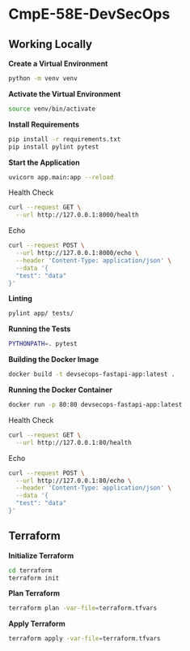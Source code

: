 # CmpE-58E-DevSecOps

## Working Locally

**Create a Virtual Environment**

```bash
python -m venv venv
```

**Activate the Virtual Environment**

```bash
source venv/bin/activate
```

**Install Requirements**

```bash
pip install -r requirements.txt
pip install pylint pytest

```

**Start the Application**

```bash
uvicorn app.main:app --reload
```

Health Check
```bash
curl --request GET \
  --url http://127.0.0.1:8000/health
```

Echo
```bash
curl --request POST \
  --url http://127.0.0.1:8000/echo \
  --header 'Content-Type: application/json' \
  --data '{
  "test": "data"
}'
```

**Linting**

```bash
pylint app/ tests/
```

**Running the Tests**

```bash
PYTHONPATH=. pytest
```

**Building the Docker Image**

```bash
docker build -t devsecops-fastapi-app:latest .
```

**Running the Docker Container**

```bash
docker run -p 80:80 devsecops-fastapi-app:latest
```

Health Check
```bash
curl --request GET \
  --url http://127.0.0.1:80/health
```

Echo
```bash
curl --request POST \
  --url http://127.0.0.1:80/echo \
  --header 'Content-Type: application/json' \
  --data '{
  "test": "data"
}'
```

## Terraform

**Initialize Terraform**

```bash
cd terraform
terraform init
```

**Plan Terraform**

```bash
terraform plan -var-file=terraform.tfvars
```

**Apply Terraform**

```bash
terraform apply -var-file=terraform.tfvars
```
